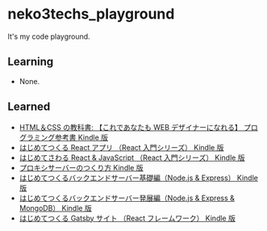 # neko3techs_playground

It's my code playground.

## Learning

- None.

## Learned

- [HTML＆CSS の教科書: 【これであなたも WEB デザイナーになれる】 プログラミング参考書 Kindle 版](https://amzn.to/3LElYqk)
- [はじめてつくる React アプリ （React 入門シリーズ） Kindle 版](https://amzn.to/41LAdPZ)
- [はじめてさわる React & JavaScript （React 入門シリーズ） Kindle 版](https://amzn.to/40TLdJO)
- [プロキシサーバーのつくり方 Kindle 版](https://amzn.to/3Lwmcyp)
- [はじめてつくるバックエンドサーバー基礎編（Node.js & Express） Kindle 版](https://amzn.to/3MisOlM)
- [はじめてつくるバックエンドサーバー発展編（Node.js & Express & MongoDB） Kindle 版](https://amzn.to/41So0bv)
- [はじめてつくる Gatsby サイト （React フレームワーク） Kindle 版](https://amzn.to/44bTqLa)
